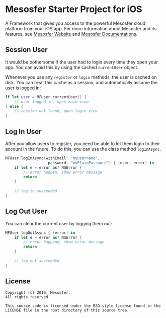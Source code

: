 # Mesosfer Starter Project for iOS #


A Framework that gives you access to the powerful Mesosfer cloud platform from your iOS app. 
For more information about Mesosfer and its features, see [Mesosfer Website][mesosfer.com] and [Mesosfer Documentations][docs].

## Session User
It would be bothersome if the user had to login every time they open your app. You can avoid this by using the cached `currentUser` object.

Whenever you use any `register` or `login` methods, the user is cached on disk. You can treat this cache as a session, and automatically assume the user is logged in:

```swift
if let user = MFUser.currentUser() {
    // user logged in, open main view
} else {
    // session not found, open login view
}
```
## Log In User
After you allow users to register, you need be able to let them login to their account in the future. To do this, you can use the class method `logInAsync`.

```swift
MFUser.logInAsync(withEmail: "myUsername", 
                   password: "myPlainPassword") { (user, error) in
    if let e = error as? NSError {
        // error happen, show error message
        return
    }
    
    // log in succeeded
}
```

## Log Out User
You can clear the current user by logging them out:

```swift
MFUser.logOutAsync { (error) in
    if let e = error as? NSError {
        // error happend, show error message
        return
    }
    
    // log out succeeded
}
```

## License
    Copyright (c) 2016, Mesosfer.
    All rights reserved.

    This source code is licensed under the BSD-style license found in the
    LICENSE file in the root directory of this source tree.

[mesosfer.com]:https://mesosfer.com
[docs]:https://docs.mesosfer.com/
[cloud]:https://cloud.mesosfer.com/
[framework]:https://github.com/mesosfer/Mesosfer-Android/releases/latest